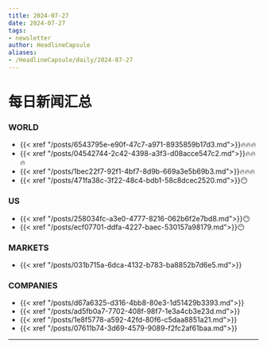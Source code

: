 ```yaml
---
title: 2024-07-27
date: 2024-07-27
tags: 
- newsletter
author: HeadlineCapsule
aliases: 
- /HeadlineCapsule/daily/2024-07-27
---
```


# 每日新闻汇总

### WORLD

- {{< xref "/posts/6543795e-e90f-47c7-a971-8935859b17d3.md">}}🔥🔥🔥
- {{< xref "/posts/04542744-2c42-4398-a3f3-d08acce547c2.md">}}🔥🔥🔥
- {{< xref "/posts/1bec22f7-92f1-4bf7-8d9b-669a3e5b69b3.md">}}🔥🔥🔥
- {{< xref "/posts/471fa38c-3f22-48c4-bdb1-58c8dcec2520.md">}}😶

### US

- {{< xref "/posts/258034fc-a3e0-4777-8216-062b6f2e7bd8.md">}}😶
- {{< xref "/posts/ecf07701-ddfa-4227-baec-530157a98179.md">}}😶

### MARKETS

- {{< xref "/posts/031b715a-6dca-4132-b783-ba8852b7d6e5.md">}}

### COMPANIES

- {{< xref "/posts/d67a6325-d316-4bb8-80e3-1d51429b3393.md">}}
- {{< xref "/posts/ad5fb0a7-7702-408f-98f7-1e3a4cb3e23d.md">}}
- {{< xref "/posts/1e8f5778-a592-42fd-80f6-c5daa8851a21.md">}}
- {{< xref "/posts/07611b74-3d69-4579-9089-f2fc2af61baa.md">}}

---


